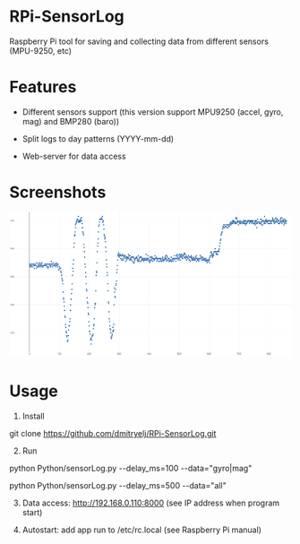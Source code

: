 # RPi-SensorLog
Raspberry Pi tool for saving and collecting data from different sensors (MPU-9250, etc)

# Features

- Different sensors support (this version support MPU9250 (accel, gyro, mag) and BMP280 (baro))

- Split logs to day patterns (YYYY-mm-dd)

- Web-server for data access

# Screenshots

![View](/screenshots/scr01.png)

# Usage

1) Install

git clone https://github.com/dmitryelj/RPi-SensorLog.git

2) Run

python Python/sensorLog.py --delay_ms=100 --data="gyro|mag"

python Python/sensorLog.py --delay_ms=500 --data="all"

3) Data access: http://192.168.0.110:8000 (see IP address when program start)

4) Autostart: add app run to /etc/rc.local (see Raspberry Pi manual)
